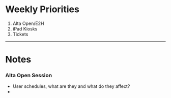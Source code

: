 # Weekly Priorities
1. Alta Open/E2H
2. iPad Kiosks
3. Tickets
---
# Notes

### Alta Open Session
- User schedules, what are they and what do they affect?
- 